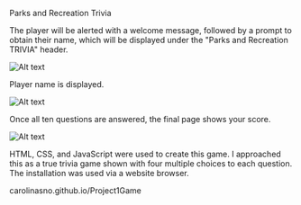 Parks and Recreation Trivia

The player will be alerted with a welcome message, followed by a prompt to obtain their name, which will be displayed under the "Parks and Recreation TRIVIA" header.

![Alt text](http://i.imgur.com/k5IqWTj.png)

Player name is displayed.

![Alt text](http://i.imgur.com/NzElxmH.png)

Once all ten questions are answered, the final page shows your score.

![Alt text](http://i.imgur.com/q5lDaU7.png)

HTML, CSS, and JavaScript were used to create this game. I approached this as a true trivia game shown with four multiple choices to each question. The installation was used via a website browser.

carolinasno.github.io/Project1Game
